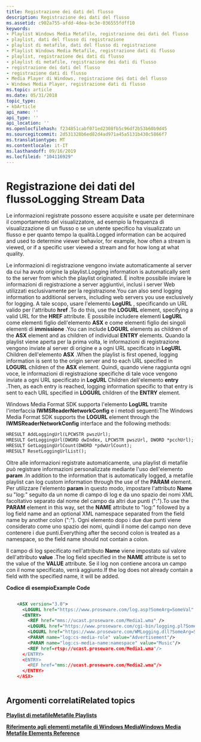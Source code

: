 ```yaml
---
title: Registrazione dei dati del flusso
description: Registrazione dei dati del flusso
ms.assetid: c902a755-afdd-4dea-bc3e-036555fdff10
keywords:
- Playlist Windows Media Metafile, registrazione dei dati del flusso
- playlist, dati del flusso di registrazione
- playlist di metafile, dati del flusso di registrazione
- Playlist Windows Media Metafile, registrazione dati di flusso
- playlist, registrazione dei dati di flusso
- playlist di metafile, registrazione dei dati di flusso
- registrazione dei dati del flusso
- registrazione dati di flusso
- Media Player di Windows, registrazione dei dati del flusso
- Windows Media Player, registrazione dati di flusso
ms.topic: article
ms.date: 05/31/2018
topic_type:
- kbArticle
api_name: ''
api_type: ''
api_location: ''
ms.openlocfilehash: f234851cabf071ed2308fb5c96df2b53b60b9d45
ms.sourcegitcommit: 2d531328b6ed82d4ad971a45a5131b430c5866f7
ms.translationtype: MT
ms.contentlocale: it-IT
ms.lasthandoff: 09/16/2019
ms.locfileid: "104116929"
---
```

# <a name="logging-stream-data"></a><span data-ttu-id="d7c97-113">Registrazione dei dati del flusso</span><span class="sxs-lookup"><span data-stu-id="d7c97-113">Logging Stream Data</span></span>

<span data-ttu-id="d7c97-114">Le informazioni registrate possono essere acquisite e usate per determinare il comportamento del visualizzatore, ad esempio la frequenza di visualizzazione di un flusso o se un utente specifico ha visualizzato un flusso e per quanto tempo la qualità.</span><span class="sxs-lookup"><span data-stu-id="d7c97-114">Logged information can be acquired and used to determine viewer behavior, for example, how often a stream is viewed, or if a specific user viewed a stream and for how long at what quality.</span></span>

<span data-ttu-id="d7c97-115">Le informazioni di registrazione vengono inviate automaticamente al server da cui ha avuto origine la playlist.</span><span class="sxs-lookup"><span data-stu-id="d7c97-115">Logging information is automatically sent to the server from which the playlist originated.</span></span> <span data-ttu-id="d7c97-116">È inoltre possibile inviare le informazioni di registrazione a server aggiuntivi, inclusi i server Web utilizzati esclusivamente per la registrazione.</span><span class="sxs-lookup"><span data-stu-id="d7c97-116">You can also send logging information to additional servers, including web servers you use exclusively for logging.</span></span> <span data-ttu-id="d7c97-117">A tale scopo, usare l'elemento **LogURL** , specificando un URL valido per l'attributo **href** .</span><span class="sxs-lookup"><span data-stu-id="d7c97-117">To do this, use the **LOGURL** element, specifying a valid URL for the **HREF** attribute.</span></span> <span data-ttu-id="d7c97-118">È possibile includere elementi **LogURL** come elementi figlio dell'elemento **ASX** e come elementi figlio dei singoli elementi di **immissione** .</span><span class="sxs-lookup"><span data-stu-id="d7c97-118">You can include **LOGURL** elements as children of the **ASX** element and as children of individual **ENTRY** elements.</span></span> <span data-ttu-id="d7c97-119">Quando la playlist viene aperta per la prima volta, le informazioni di registrazione vengono inviate al server di origine e a ogni URL specificato in **LogURL** Children dell'elemento **ASX** .</span><span class="sxs-lookup"><span data-stu-id="d7c97-119">When the playlist is first opened, logging information is sent to the origin server and to each URL specified in **LOGURL** children of the **ASX** element.</span></span> <span data-ttu-id="d7c97-120">Quindi, quando viene raggiunta ogni voce, le informazioni di registrazione specifiche di tale voce vengono inviate a ogni URL specificato in **LogURL** Children dell'elemento **entry** .</span><span class="sxs-lookup"><span data-stu-id="d7c97-120">Then, as each entry is reached, logging information specific to that entry is sent to each URL specified in **LOGURL** children of the **ENTRY** element.</span></span>

<span data-ttu-id="d7c97-121">Windows Media Format SDK supporta l'elemento **LogURL** tramite l'interfaccia **IWMSReaderNetworkConfig** e i metodi seguenti:</span><span class="sxs-lookup"><span data-stu-id="d7c97-121">The Windows Media Format SDK supports the **LOGURL** element through the **IWMSReaderNetworkConfig** interface and the following methods:</span></span>


```XML
HRESULT AddLoggingUrl(LPCWSTR pwszUrl);
HRESULT GetLoggingUrl(DWORD dwIndex, LPCWSTR pwszUrl, DWORD *pcchUrl);
HRESULT GetLoggingUrlCount(DWORD *pdwUrlCount);
HRESULT ResetLoggingUrlList();

```



<span data-ttu-id="d7c97-122">Oltre alle informazioni registrate automaticamente, una playlist di metafile può registrare informazioni personalizzate mediante l'uso dell'elemento **param** .</span><span class="sxs-lookup"><span data-stu-id="d7c97-122">In addition to the information that is automatically logged, a metafile playlist can log custom information through the use of the **PARAM** element.</span></span> <span data-ttu-id="d7c97-123">Per utilizzare l'elemento **param** in questo modo, impostare l'attributo **Name** su "log:" seguito da un nome di campo di log e da uno spazio dei nomi XML facoltativo separato dal nome del campo da altri due punti (":").</span><span class="sxs-lookup"><span data-stu-id="d7c97-123">To use the **PARAM** element in this way, set the **NAME** attribute to "log:" followed by a log field name and an optional XML namespace separated from the field name by another colon (":").</span></span> <span data-ttu-id="d7c97-124">Ogni elemento dopo i due due punti viene considerato come uno spazio dei nomi, quindi il nome del campo non deve contenere i due punti.</span><span class="sxs-lookup"><span data-stu-id="d7c97-124">Everything after the second colon is treated as a namespace, so the field name should not contain a colon.</span></span>

<span data-ttu-id="d7c97-125">Il campo di log specificato nell'attributo **Name** viene impostato sul valore dell'attributo **value** .</span><span class="sxs-lookup"><span data-stu-id="d7c97-125">The log field specified in the **NAME** attribute is set to the value of the **VALUE** attribute.</span></span> <span data-ttu-id="d7c97-126">Se il log non contiene ancora un campo con il nome specificato, verrà aggiunto.</span><span class="sxs-lookup"><span data-stu-id="d7c97-126">If the log does not already contain a field with the specified name, it will be added.</span></span>

<span data-ttu-id="d7c97-127">**Codice di esempio**</span><span class="sxs-lookup"><span data-stu-id="d7c97-127">**Example Code**</span></span>


```XML

    <ASX version="3.0">
      <LOGURL href="https://www.proseware.com/log.asp?SomeArg=SomeVal" />
      <ENTRY>
        <REF href="mms://ucast.proseware.com/Media1.wma" />
        <LOGURL href="https://www.proseware.com/cgi-bin/logging.pl?SomeArg=SomeVal" />
        <LOGURL href="https://www.proseware.com/WMLogging.dll?SomeArg=SomeVal" />
        <PARAM name="log:cs-media-role" value="Advertisement"/>
        <PARAM name="log:cs-media-name:namespace" value="Music"/>
        <REF href=rtsp://ucast.proseware.com/Media1.wma"/>
      </ENTRY>
      <ENTRY>
        <REF href="mms://ucast.proseware.com/Media2.wma"/>
      </ENTRY>
    </ASX>
    

```



## <a name="related-topics"></a><span data-ttu-id="d7c97-128">Argomenti correlati</span><span class="sxs-lookup"><span data-stu-id="d7c97-128">Related topics</span></span>

<dl> <dt>

[<span data-ttu-id="d7c97-129">**Playlist di metafile**</span><span class="sxs-lookup"><span data-stu-id="d7c97-129">**Metafile Playlists**</span></span>](metafile-playlists.md)
</dt> <dt>

[<span data-ttu-id="d7c97-130">**Riferimento agli elementi metafile di Windows Media**</span><span class="sxs-lookup"><span data-stu-id="d7c97-130">**Windows Media Metafile Elements Reference**</span></span>](windows-media-metafile-elements-reference.md)
</dt> </dl>

 

 




